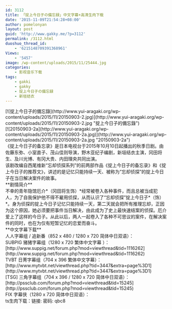 ```yaml
---
id: 3112
title: 「掟上今日子の備忘録」中文字幕+高清生肉下载
date: '2015-11-09T21:54:28+08:00'
author: pomelonyan
layout: post
guid: 'http://www.gakky.me/?p=3112'
permalink: /3112.html
duoshuo_thread_id:
    - '6215148709391368961'
Views:
    - '5457'
image: /wp-content/uploads/2015/11/25444.jpg
categories:
    - 影视音乐下载
tags:
    - gakki
    - gakky
    - 掟上今日子の備忘録
    - 新垣结衣
---
```


<div class="para">[![掟上今日子的備忘錄](http://www.yui-aragaki.org/wp-content/uploads/2015/11/20150903-2.jpg)](http://www.yui-aragaki.org/wp-content/uploads/2015/11/20150903-2.jpg "掟上今日子的備忘錄")</div><div class="para">[![20150903-2a](http://www.yui-aragaki.org/wp-content/uploads/2015/11/20150903-2a.jpg)](http://www.yui-aragaki.org/wp-content/uploads/2015/11/20150903-2a.jpg "20150903-2a")</div><div class="para"></div><div class="para">《掟上今日子的备忘录》是日本电视台于2015年10月10日起播出的秋季日剧。由佐藤东弥、小室直子、茂山佳则导演，野木亚纪子编剧，新垣结衣主演，冈田将生、及川光博、有冈大贵、内田理央共同出演。</div><div class="para">该剧改编自西尾维新“忘却侦探系列”的前两部作品《掟上今日子的备忘录》和《掟上今日子的推荐文》，讲述的是记忆只能持续一天、被称为“忘却侦探”的掟上今日子在当日解决案件的故事。</div><div class="para">**剧情简介**</div><div class="para">不幸的青年隐馆厄介*（冈田将生饰）*经常被卷入各种事件，而且总被当成犯人，为了自我保护他不得不雇用侦探，从而认识了“忘却侦探”掟上今日子*（饰）*。身为侦探的掟上今日子记忆只能持续一天，第二天就会把所有推理忘却，正因为这个原因，她必须要把事件当日解决，由此成为了史上最快速结案的侦探。厄介爱上了这样的今日子。从此以后，两人一起卷入了各种不可思议的案件，在解决案件的同时，也在为仅有短暂记忆的恋爱而奋斗。</div><div class="para"></div><div class="para">**中文字幕下载**</div><div class="para">人人字幕组 / 追新番（852 x 480 / 1280 x 720 简体中日双语）：<http://www.zhuixinfan.com/viewtvplay-71.html></div><div class="para">SUBPIG 猪猪字幕组（1280 x 720 繁体中文字幕 ）：[http://www.suppig.net/forum.php?mod=viewthread&amp;tid=1116262](http://www.suppig.net/forum.php?mod=viewthread&tid=1116262)</div><div class="para">TVBT 日菁字幕组（704 x 396 繁体中文字幕）：[http://www.mytvbt.net/viewthread.php?tid=3447&amp;extra=page%3D1](http://www.mytvbt.net/viewthread.php?tid=3447&extra=page%3D1)</div><div class="para">[TSG] 三角字幕组（704 x 396 / 1280 x 720 简体中日双语）：[http://pssclub.com/forum.php?mod=viewthread&amp;tid=15245](http://pssclub.com/forum.php?mod=viewthread&tid=15245)</div><div class="para">FIX 字幕侠（1280 x 720 简体中日双语）：<http://www.fixsub.com/?portfolio=3734></div><div class="para"></div><div class="para">ts生肉下载：链接: <http://pan.baidu.com/s/1mgGSEXM> 密码: qbc8</div>